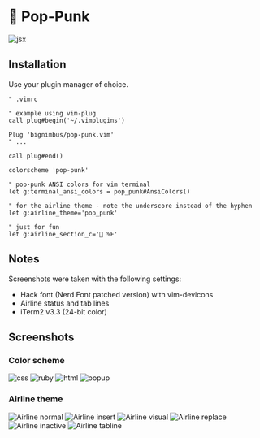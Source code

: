 # 🎸 Pop-Punk

![jsx](https://gitcdn.link/repo/bignimbus/pop-punk.vim/d629f6085580165ca3ee148911252223dc0695e4/assets/jsx.png)

## Installation

Use your plugin manager of choice.

```vim
" .vimrc

" example using vim-plug
call plug#begin('~/.vimplugins')

Plug 'bignimbus/pop-punk.vim'
" ...

call plug#end()

colorscheme 'pop-punk'

" pop-punk ANSI colors for vim terminal
let g:terminal_ansi_colors = pop_punk#AnsiColors()

" for the airline theme - note the underscore instead of the hyphen
let g:airline_theme='pop_punk'

" just for fun
let g:airline_section_c='🎸 %F'
```

## Notes

Screenshots were taken with the following settings:

* Hack font (Nerd Font patched version) with vim-devicons
* Airline status and tab lines
* iTerm2 v3.3 (24-bit color)

## Screenshots

### Color scheme

![css](https://gitcdn.link/repo/bignimbus/pop-punk.vim/d629f6085580165ca3ee148911252223dc0695e4/assets/css.png)
![ruby](https://gitcdn.link/repo/bignimbus/pop-punk.vim/d629f6085580165ca3ee148911252223dc0695e4/assets/ruby.png)
![html](https://gitcdn.link/repo/bignimbus/pop-punk.vim/d629f6085580165ca3ee148911252223dc0695e4/assets/html.png)
![popup](https://gitcdn.link/repo/bignimbus/pop-punk.vim/d629f6085580165ca3ee148911252223dc0695e4/assets/popup.png)

### Airline theme

![Airline normal](https://gitcdn.link/repo/bignimbus/pop-punk.vim/d629f6085580165ca3ee148911252223dc0695e4/assets/airline-normal.png)
![Airline insert](https://gitcdn.link/repo/bignimbus/pop-punk.vim/d629f6085580165ca3ee148911252223dc0695e4/assets/airline-insert.png)
![Airline visual](https://gitcdn.link/repo/bignimbus/pop-punk.vim/d629f6085580165ca3ee148911252223dc0695e4/assets/airline-visual.png)
![Airline replace](https://gitcdn.link/repo/bignimbus/pop-punk.vim/d629f6085580165ca3ee148911252223dc0695e4/assets/airline-replace.png)
![Airline inactive](https://gitcdn.link/repo/bignimbus/pop-punk.vim/d629f6085580165ca3ee148911252223dc0695e4/assets/airline-inactive.png)
![Airline tabline](https://gitcdn.link/repo/bignimbus/pop-punk.vim/d629f6085580165ca3ee148911252223dc0695e4/assets/airline-tabline.png)
